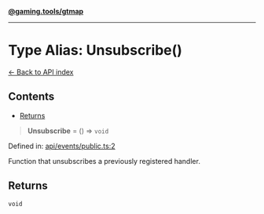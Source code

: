 [**@gaming.tools/gtmap**](README.md)

***

# Type Alias: Unsubscribe()

[← Back to API index](./README.md)

## Contents

- [Returns](#returns)

> **Unsubscribe** = () => `void`

Defined in: [api/events/public.ts:2](https://github.com/gamingtools/gt-map/blob/37582d0663306e25f7b67e6e3ae4390bd14c21af/packages/gtmap/src/api/events/public.ts#L2)

Function that unsubscribes a previously registered handler.

## Returns

`void`
